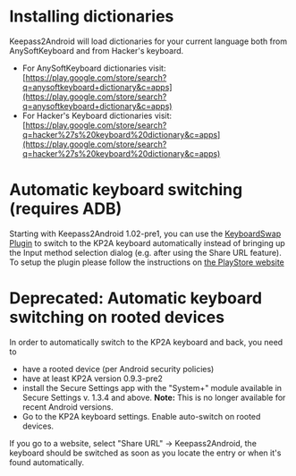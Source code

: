 # Installing dictionaries
Keepass2Android will load dictionaries for your current language both from AnySoftKeyboard and from Hacker's keyboard.
 * For AnySoftKeyboard dictionaries visit: [https://play.google.com/store/search?q=anysoftkeyboard+dictionary&c=apps](https://play.google.com/store/search?q=anysoftkeyboard+dictionary&c=apps)
 * For Hacker's Keyboard dictionaries visit: [https://play.google.com/store/search?q=hacker%27s%20keyboard%20dictionary&c=apps](https://play.google.com/store/search?q=hacker%27s%20keyboard%20dictionary&c=apps)
 
# Automatic keyboard switching (requires ADB)
Starting with Keepass2Android 1.02-pre1, you can use the [KeyboardSwap Plugin](https://play.google.com/store/apps/details?id=keepass2android.plugin.keyboardswap2) to switch to the KP2A keyboard automatically instead of bringing up the Input method selection dialog (e.g. after using the Share URL feature). To setup the plugin please follow the instructions on [the PlayStore website](https://play.google.com/store/apps/details?id=keepass2android.plugin.keyboardswap2)

# Deprecated: Automatic keyboard switching on rooted devices

In order to automatically switch to the KP2A keyboard and back, you need to
 * have a rooted device (per Android security policies)
 * have at least KP2A version 0.9.3-pre2
 * install the Secure Settings app with the "System+" module available in Secure Settings v. 1.3.4 and above.  **Note:** This is no longer available for recent Android versions.
 * Go to the KP2A keyboard settings. Enable auto-switch on rooted devices.

If you go to a website, select "Share URL" -> Keepass2Android, the keyboard should be switched as soon as you locate the entry or when it's found automatically.

